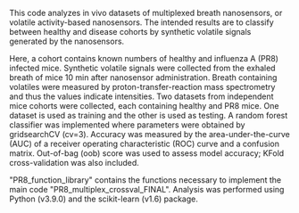 This code analyzes in vivo datasets of multiplexed breath nanosensors, or volatile activity-based nanosensors. 
The intended results are to classify between healthy and disease cohorts by synthetic volatile signals generated by the nanosensors.

Here, a cohort contains known numbers of healthy and influenza A (PR8) infected mice. 
Synthetic volatile signals were collected from the exhaled breath of mice 10 min after nanosensor administration. 
Breath containing volatiles were measured by proton-transfer-reaction mass spectrometry and thus the values indicate intensities. 
Two datasets from independent mice cohorts were collected, each containing healthy and PR8 mice. 
One dataset is used as training and the other is used as testing. 
A random forest classifier was implemented where parameters were obtained by gridsearchCV (cv=3).
Accuracy was measured by the area-under-the-curve (AUC) of a receiver operating characteristic (ROC) curve and a confusion matrix. 
Out-of-bag (oob) score was used to assess model accuracy; KFold cross-validation was also included. 

"PR8_function_library" contains the functions necessary to implement the main code "PR8_multiplex_crossval_FINAL".
Analysis was performed using Python (v3.9.0) and the scikit-learn (v1.6) package.
